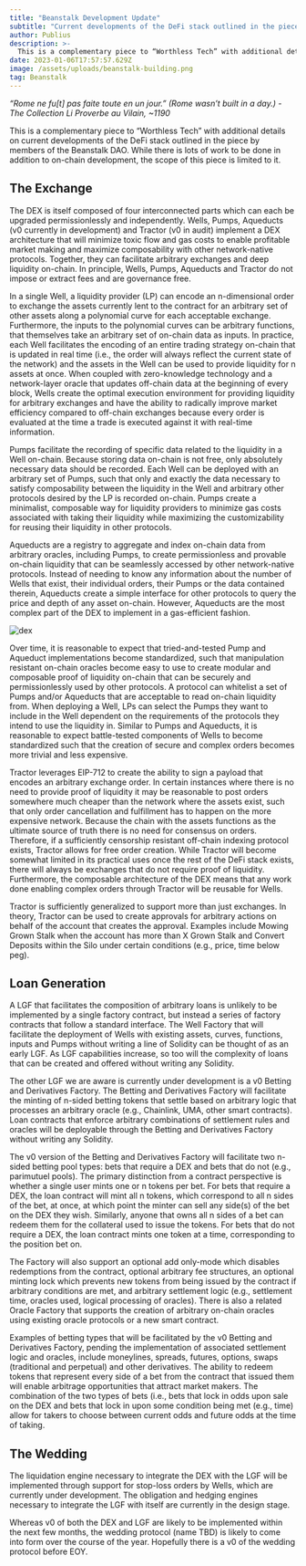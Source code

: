 ```yaml
---
title: "Beanstalk Development Update"
subtitle: "Current developments of the DeFi stack outlined in the piece by members of the Beanstalk DAO."
author: Publius
description: >-
  This is a complementary piece to “Worthless Tech” with additional details on current developments of the DeFi stack outlined in the piece by members of the Beanstalk DAO.
date: 2023-01-06T17:57:57.629Z
image: /assets/uploads/beanstalk-building.png
tag: Beanstalk
---
```


_“Rome ne fu[t] pas faite toute en un jour.” (Rome wasn’t built in a day.) - The Collection Li Proverbe au Vilain, ~1190_

This is a complementary piece to “Worthless Tech” with additional details on current developments of the DeFi stack outlined in the piece by members of the Beanstalk DAO. While there is lots of work to be done in addition to on-chain development, the scope of this piece is limited to it.

## The Exchange

The DEX is itself composed of four interconnected parts which can each be upgraded permissionlessly and independently. Wells, Pumps, Aqueducts (v0 currently in development) and Tractor (v0 in audit) implement a DEX architecture that will minimize toxic flow and gas costs to enable profitable market making and maximize composability with other network-native protocols. Together, they can facilitate arbitrary exchanges and deep liquidity on-chain. In principle, Wells, Pumps, Aqueducts and Tractor do not impose or extract fees and are governance free.

In a single Well, a liquidity provider (LP) can encode an n-dimensional order to exchange the assets currently lent to the contract for an arbitrary set of other assets along a polynomial curve for each acceptable exchange. Furthermore, the inputs to the polynomial curves can be arbitrary functions, that themselves take an arbitrary set of on-chain data as inputs. In practice, each Well facilitates the encoding of an entire trading strategy on-chain that is updated in real time (i.e., the order will always reflect the current state of the network) and the assets in the Well can be used to provide liquidity for n assets at once. When coupled with zero-knowledge technology and a network-layer oracle that updates off-chain data at the beginning of every block, Wells create the optimal execution environment for providing liquidity for arbitrary exchanges and have the ability to radically improve market efficiency compared to off-chain exchanges because every order is evaluated at the time a trade is executed against it with real-time information.  

Pumps facilitate the recording of specific data related to the liquidity in a Well on-chain. Because storing data on-chain is not free, only absolutely necessary data should be recorded. Each Well can be deployed with an arbitrary set of Pumps, such that only and exactly the data necessary to satisfy composability between the liquidity in the Well and arbitrary other protocols desired by the LP is recorded on-chain. Pumps create a minimalist, composable way for liquidity providers to minimize gas costs associated with taking their liquidity while maximizing the customizability for reusing their liquidity in other protocols.

Aqueducts are a registry to aggregate and index on-chain data from arbitrary oracles, including Pumps, to create permissionless and provable on-chain liquidity that can be seamlessly accessed by other network-native protocols. Instead of needing to know any information about the number of Wells that exist, their individual orders, their Pumps or the data contained therein, Aqueducts create a simple interface for other protocols to query the price and depth of any asset on-chain. However, Aqueducts are the most complex part of the DEX to implement in a gas-efficient fashion.

![dex](https://user-images.githubusercontent.com/88561107/211043595-88bb2115-a878-40b1-8e8e-7a73ce2402b5.png)

Over time, it is reasonable to expect that tried-and-tested Pump and Aqueduct implementations become standardized, such that manipulation resistant on-chain oracles become easy to use to create modular and composable proof of liquidity on-chain that can be securely and permissionlessly used by other protocols. A protocol can whitelist a set of Pumps and/or Aqueducts that are acceptable to read on-chain liquidity from. When deploying a Well, LPs can select the Pumps they want to include in the Well dependent on the requirements of the protocols they intend to use the liquidity in. Similar to Pumps and Aqueducts, it is reasonable to expect battle-tested components of Wells to become standardized such that the creation of secure and complex orders becomes more trivial and less expensive.                  

Tractor leverages EIP-712 to create the ability to sign a payload that encodes an arbitrary exchange order. In certain instances where there is no need to provide proof of liquidity it may be reasonable to post orders somewhere much cheaper than the network where the assets exist, such that only order cancellation and fulfillment has to happen on the more expensive network. Because the chain with the assets functions as the ultimate source of truth there is no need for consensus on orders. Therefore, if a sufficiently censorship resistant off-chain indexing protocol exists, Tractor allows for free order creation. While Tractor will become somewhat limited in its practical uses once the rest of the DeFi stack exists, there will always be exchanges that do not require proof of liquidity. Furthermore, the composable architecture of the DEX means that any work done enabling complex orders through Tractor will be reusable for Wells.

Tractor is sufficiently generalized to support more than just exchanges. In theory, Tractor can be used to create approvals for arbitrary actions on behalf of the account that creates the approval. Examples include Mowing Grown Stalk when the account has more than X Grown Stalk and Convert Deposits within the Silo under certain conditions (e.g., price, time below peg).

## Loan Generation

A LGF that facilitates the composition of arbitrary loans is unlikely to be implemented by a single factory contract, but instead a series of factory contracts that follow a standard interface. The Well Factory that will facilitate the deployment of Wells with existing assets, curves, functions, inputs and Pumps without writing a line of Solidity can be thought of as an early LGF. As LGF capabilities increase, so too will the complexity of loans that can be created and offered without writing any Solidity.

The other LGF we are aware is currently under development is a v0 Betting and Derivatives Factory. The Betting and Derivatives Factory will facilitate the minting of n-sided betting tokens that settle based on arbitrary logic that processes an arbitrary oracle (e.g., Chainlink, UMA, other smart contracts). Loan contracts that enforce arbitrary combinations of settlement rules and oracles will be deployable through the Betting and Derivatives Factory without writing any Solidity.

The v0 version of the Betting and Derivatives Factory will facilitate two n-sided betting pool types: bets that require a DEX and bets that do not (e.g., parimutuel pools). The primary distinction from a contract perspective is whether a single user mints one or n tokens per bet. For bets that require a DEX, the loan contract will mint all n tokens, which correspond to all n sides of the bet, at once, at which point the minter can sell any side(s) of the bet on the DEX they wish. Similarly, anyone that owns all n sides of a bet can redeem them for the collateral used to issue the tokens. For bets that do not require a DEX, the loan contract mints one token at a time, corresponding to the position bet on.

The Factory will also support an optional add only-mode which disables redemptions from the contract, optional arbitrary fee structures, an optional minting lock which prevents new tokens from being issued by the contract if arbitrary conditions are met, and arbitrary settlement logic (e.g., settlement time, oracles used, logical processing of oracles). There is also a related Oracle Factory that supports the creation of arbitrary on-chain oracles using existing oracle protocols or a new smart contract.

Examples of betting types that will be facilitated by the v0 Betting and Derivatives Factory, pending the implementation of associated settlement logic and oracles, include moneylines, spreads, futures, options, swaps (traditional and perpetual) and other derivatives. The ability to redeem tokens that represent every side of a bet from the contract that issued them will enable arbitrage opportunities that attract market makers. The combination of the two types of bets (i.e., bets that lock in odds upon sale on the DEX and bets that lock in upon some condition being met (e.g., time) allow for takers to choose between current odds and future odds at the time of taking.

## The Wedding

The liquidation engine necessary to integrate the DEX with the LGF will be implemented through support for stop-loss orders by Wells, which are currently under development. The obligation and hedging engines necessary to integrate the LGF with itself are currently in the design stage.

Whereas v0 of both the DEX and LGF are likely to be implemented within the next few months, the wedding protocol (name TBD) is likely to come into form over the course of the year. Hopefully there is a v0 of the wedding protocol before EOY.
